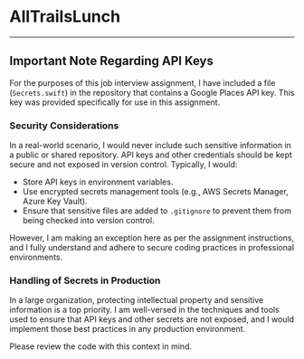 # AllTrailsLunch

---

## Important Note Regarding API Keys

For the purposes of this job interview assignment, I have included a file (`Secrets.swift`) in the repository that contains a Google Places API key. This key was provided specifically for use in this assignment.

### Security Considerations

In a real-world scenario, I would never include such sensitive information in a public or shared repository. API keys and other credentials should be kept secure and not exposed in version control. Typically, I would:

- Store API keys in environment variables.
- Use encrypted secrets management tools (e.g., AWS Secrets Manager, Azure Key Vault).
- Ensure that sensitive files are added to `.gitignore` to prevent them from being checked into version control.

However, I am making an exception here as per the assignment instructions, and I fully understand and adhere to secure coding practices in professional environments.

### Handling of Secrets in Production

In a large organization, protecting intellectual property and sensitive information is a top priority. I am well-versed in the techniques and tools used to ensure that API keys and other secrets are not exposed, and I would implement those best practices in any production environment.

Please review the code with this context in mind.
